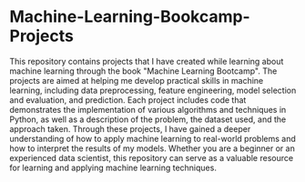 # Machine-Learning-Bookcamp-Projects
This repository contains projects that I have created while learning about machine learning through the book "Machine Learning Bootcamp". The projects are aimed at helping me develop practical skills in machine learning, including data preprocessing, feature engineering, model selection and evaluation, and prediction. Each project includes code that demonstrates the implementation of various algorithms and techniques in Python, as well as a description of the problem, the dataset used, and the approach taken. Through these projects, I have gained a deeper understanding of how to apply machine learning to real-world problems and how to interpret the results of my models. Whether you are a beginner or an experienced data scientist, this repository can serve as a valuable resource for learning and applying machine learning techniques.



